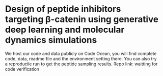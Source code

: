 # Design of peptide inhibitors targeting β-catenin using generative deep learning and molecular dynamics simulations

We host our code and data publicly on Code Ocean, you will find complete code, data, readme file and the environment setting there. You can also try a reproducile run to get the peptide sampling results. 
Repo link: waitting for code verification 

